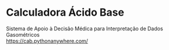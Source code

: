 # Calculadora Ácido Base
Sistema de Apoio à Decisão Médica para Interpretação de Dados Gasométricos <br />
https://cab.pythonanywhere.com/
